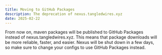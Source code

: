 ```yaml
---
title: Moving to GitHub Packages
description: The deprecation of nexus.tangledwires.xyz
date: 2025-02-22
---
```

From now on, maven packages will be published to GitHub Packages instead of nexus.tangledwires.xyz. This means that package downloads will be more reliable, faster, and easier. Nexus will be shut down in a few days, so make sure to change your configs to use GitHub Packages instead.
